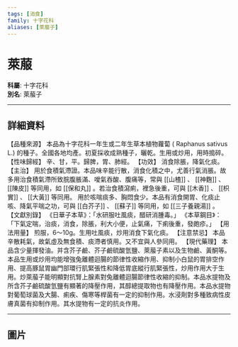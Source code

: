 ```yaml
---
tags: [消食]
family: 十字花科
aliases: [萊菔子]
---
```


# 萊菔

**科屬**: 十字花科  
**別名**: 萊菔子  

---

## 詳細資料
【品種來源】
本品為十字花科一年生或二年生草本植物蘿蔔 (
Raphanus sativus
L.) 的種子。全國各地均產。初夏採收成熟種子，曬乾。生用或炒用，用時搗碎。
【性味歸經】
辛、甘，平。歸脾，胃、肺經。
【功效】
消食除脹，降氣化痰。
【主治】
用於食積氣滯證。本品味辛能行散，消食化積之中，尤善行氣消脹。故多用治食積氣滯所致脘腹脹滿、噯氣吞酸、腹痛等，常與 [[山楂]] 、 [[神麴]] 、 [[陳皮]] 等同用，如 [[保和丸]] 。若治食積瀉痢，裡急後重，可與 [[木香]] 、 [[枳實]] 、 [[大黃]] 等同用。
用於咳喘痰多、胸悶食少。本品有消食開胃、化痰止咳、降氣平喘之功，可與 [[白芥子]] 、 [[蘇子]] 等同用，如 [[三子養親湯]] 。
【文獻別錄】
《日華子本草》：「水研服吐風痰，醋研消腫毒。」
《本草鋼目》：「下氣定喘，治痰，消食，除脹，利大小便，止氣痛，下痢後重，發皰疹。」
【用法用量】
煎服，6～10g。生用吐風痰，炒用消食下氣化痰。
【注意禁忌】
本品辛散耗氣，故氣虛及無食積、痰滯者慎用。又不宜與人參同用。
【現代藥理】
本品含少量揮發油。并含芥子鹼、芥子鹼硫酸氫鹽、萊菔子素以及生物鹼、黃酮等。本品生用或炒用均能增強兔離體迴腸的節律性收縮作用、抑制小白鼠的胃排空作用、提高豚鼠胃幽門部環行肌緊張性和降低胃底縱行肌緊張性，炒用作用大于生用。炒萊菔子能明顯對抗腎上腺素對兔離體迴腸節律性收縮的抑制。本品水提物及所含芥子鹼硫酸氫鹽有顯著的降壓作用，其醇總提取物也有降壓作用。本品水提物對葡萄球菌及大腸、痢疾、傷寒等桿菌有一定的抑制作用。水浸劑對多種致病性皮膚真菌有抑制作用。其水提物有一定的抗炎作用。

---

## 圖片
